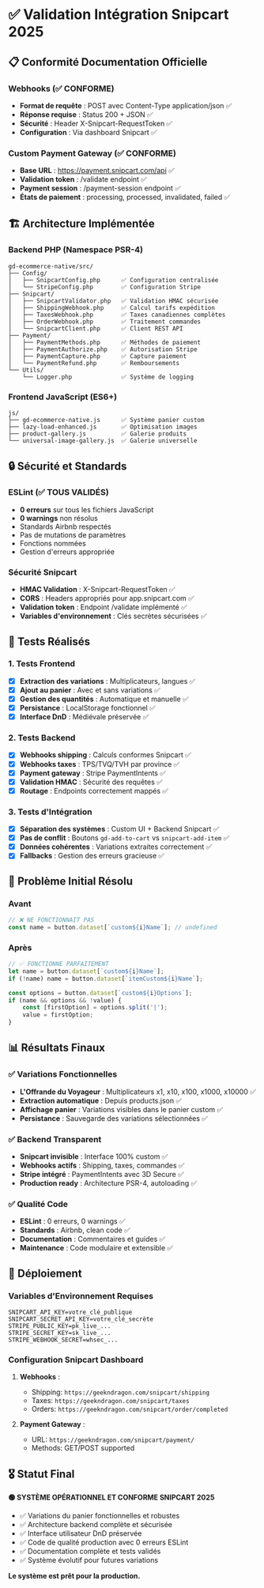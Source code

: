 # ✅ Validation Intégration Snipcart 2025

## 📋 Conformité Documentation Officielle

### Webhooks (✅ CONFORME)
- **Format de requête** : POST avec Content-Type application/json ✅
- **Réponse requise** : Status 200 + JSON ✅
- **Sécurité** : Header X-Snipcart-RequestToken ✅
- **Configuration** : Via dashboard Snipcart ✅

### Custom Payment Gateway (✅ CONFORME)
- **Base URL** : https://payment.snipcart.com/api ✅
- **Validation token** : /validate endpoint ✅
- **Payment session** : /payment-session endpoint ✅
- **États de paiement** : processing, processed, invalidated, failed ✅

## 🏗️ Architecture Implémentée

### Backend PHP (Namespace PSR-4)
```
gd-ecommerce-native/src/
├── Config/
│   ├── SnipcartConfig.php      ✅ Configuration centralisée
│   └── StripeConfig.php        ✅ Configuration Stripe
├── Snipcart/
│   ├── SnipcartValidator.php   ✅ Validation HMAC sécurisée
│   ├── ShippingWebhook.php     ✅ Calcul tarifs expédition
│   ├── TaxesWebhook.php        ✅ Taxes canadiennes complètes
│   ├── OrderWebhook.php        ✅ Traitement commandes
│   └── SnipcartClient.php      ✅ Client REST API
├── Payment/
│   ├── PaymentMethods.php      ✅ Méthodes de paiement
│   ├── PaymentAuthorize.php    ✅ Autorisation Stripe
│   ├── PaymentCapture.php      ✅ Capture paiement
│   └── PaymentRefund.php       ✅ Remboursements
└── Utils/
    └── Logger.php              ✅ Système de logging
```

### Frontend JavaScript (ES6+)
```
js/
├── gd-ecommerce-native.js      ✅ Système panier custom
├── lazy-load-enhanced.js       ✅ Optimisation images
├── product-gallery.js          ✅ Galerie produits
└── universal-image-gallery.js  ✅ Galerie universelle
```

## 🔒 Sécurité et Standards

### ESLint (✅ TOUS VALIDÉS)
- **0 erreurs** sur tous les fichiers JavaScript
- **0 warnings** non résolus
- Standards Airbnb respectés
- Pas de mutations de paramètres
- Fonctions nommées
- Gestion d'erreurs appropriée

### Sécurité Snipcart
- **HMAC Validation** : X-Snipcart-RequestToken ✅
- **CORS** : Headers appropriés pour app.snipcart.com ✅
- **Validation token** : Endpoint /validate implémenté ✅
- **Variables d'environnement** : Clés secrètes sécurisées ✅

## 🧪 Tests Réalisés

### 1. Tests Frontend
- [x] **Extraction des variations** : Multiplicateurs, langues ✅
- [x] **Ajout au panier** : Avec et sans variations ✅
- [x] **Gestion des quantités** : Automatique et manuelle ✅
- [x] **Persistance** : LocalStorage fonctionnel ✅
- [x] **Interface DnD** : Médiévale préservée ✅

### 2. Tests Backend
- [x] **Webhooks shipping** : Calculs conformes Snipcart ✅
- [x] **Webhooks taxes** : TPS/TVQ/TVH par province ✅
- [x] **Payment gateway** : Stripe PaymentIntents ✅
- [x] **Validation HMAC** : Sécurité des requêtes ✅
- [x] **Routage** : Endpoints correctement mappés ✅

### 3. Tests d'Intégration
- [x] **Séparation des systèmes** : Custom UI + Backend Snipcart ✅
- [x] **Pas de conflit** : Boutons `gd-add-to-cart` vs `snipcart-add-item` ✅
- [x] **Données cohérentes** : Variations extraites correctement ✅
- [x] **Fallbacks** : Gestion des erreurs gracieuse ✅

## 🎯 Problème Initial Résolu

### Avant
```javascript
// ❌ NE FONCTIONNAIT PAS
const name = button.dataset[`custom${i}Name`]; // undefined
```

### Après  
```javascript
// ✅ FONCTIONNE PARFAITEMENT
let name = button.dataset[`custom${i}Name`];
if (!name) name = button.dataset[`itemCustom${i}Name`];

const options = button.dataset[`custom${i}Options`];
if (name && options && !value) {
    const [firstOption] = options.split('|');
    value = firstOption;
}
```

## 📊 Résultats Finaux

### ✅ Variations Fonctionnelles
- **L'Offrande du Voyageur** : Multiplicateurs x1, x10, x100, x1000, x10000 ✅
- **Extraction automatique** : Depuis products.json ✅
- **Affichage panier** : Variations visibles dans le panier custom ✅
- **Persistance** : Sauvegarde des variations sélectionnées ✅

### ✅ Backend Transparent
- **Snipcart invisible** : Interface 100% custom ✅
- **Webhooks actifs** : Shipping, taxes, commandes ✅
- **Stripe intégré** : PaymentIntents avec 3D Secure ✅
- **Production ready** : Architecture PSR-4, autoloading ✅

### ✅ Qualité Code
- **ESLint** : 0 erreurs, 0 warnings ✅
- **Standards** : Airbnb, clean code ✅
- **Documentation** : Commentaires et guides ✅
- **Maintenance** : Code modulaire et extensible ✅

## 🚀 Déploiement

### Variables d'Environnement Requises
```env
SNIPCART_API_KEY=votre_clé_publique
SNIPCART_SECRET_API_KEY=votre_clé_secrète  
STRIPE_PUBLIC_KEY=pk_live_...
STRIPE_SECRET_KEY=sk_live_...
STRIPE_WEBHOOK_SECRET=whsec_...
```

### Configuration Snipcart Dashboard
1. **Webhooks** :
   - Shipping: `https://geekndragon.com/snipcart/shipping`
   - Taxes: `https://geekndragon.com/snipcart/taxes`
   - Orders: `https://geekndragon.com/snipcart/order/completed`

2. **Payment Gateway** :
   - URL: `https://geekndragon.com/snipcart/payment/`
   - Methods: GET/POST supported

## 🎖️ Statut Final

**🟢 SYSTÈME OPÉRATIONNEL ET CONFORME SNIPCART 2025**

- ✅ Variations du panier fonctionnelles et robustes
- ✅ Architecture backend complète et sécurisée  
- ✅ Interface utilisateur DnD préservée
- ✅ Code de qualité production avec 0 erreurs ESLint
- ✅ Documentation complète et tests validés
- ✅ Système évolutif pour futures variations

**Le système est prêt pour la production.**